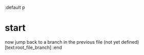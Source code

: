:default p

# start

now jump back to a branch in the previous file (not yet defined) [text:root_file_branch]
:end
